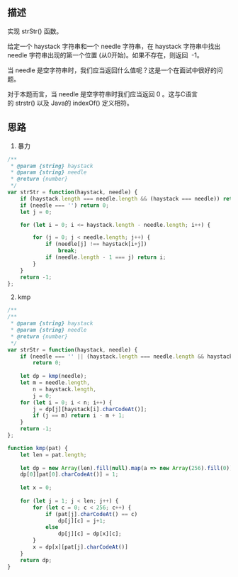 ## 描述
实现 strStr() 函数。

给定一个 haystack 字符串和一个 needle 字符串，在 haystack 字符串中找出 needle 字符串出现的第一个位置 (从0开始)。如果不存在，则返回  -1。

当 needle 是空字符串时，我们应当返回什么值呢？这是一个在面试中很好的问题。

对于本题而言，当 needle 是空字符串时我们应当返回 0 。这与C语言的 strstr() 以及 Java的 indexOf() 定义相符。

[](https://leetcode-cn.com/problems/implement-strstr/solution/kmp-suan-fa-xiang-jie-by-labuladong/)

## 思路
1. 暴力
```javascript
/**
 * @param {string} haystack
 * @param {string} needle
 * @return {number}
 */
var strStr = function(haystack, needle) {
    if (haystack.length === needle.length && (haystack === needle)) return 0;
    if (needle === '') return 0;
    let j = 0;

    for (let i = 0; i <= haystack.length - needle.length; i++) {

        for (j = 0; j < needle.length; j++) {
            if (needle[j] !== haystack[i+j])
                break;
            if (needle.length - 1 === j) return i;
        }   
    }
    return -1;
};
```

2. kmp
```javascript
/**
/**
 * @param {string} haystack
 * @param {string} needle
 * @return {number}
 */
var strStr = function(haystack, needle) {
    if (needle === '' || (haystack.length === needle.length && haystack === needle))
        return 0;
    
	let dp = kmp(needle);
    let m = needle.length,
		n = haystack.length,
		j = 0;
	for (let i = 0; i < n; i++) {
		j = dp[j][haystack[i].charCodeAt()];
		if (j == m) return i - m + 1;
	}
	return -1;
};

function kmp(pat) {
	let len = pat.length;
	
	let dp = new Array(len).fill(null).map(a => new Array(256).fill(0));
	dp[0][pat[0].charCodeAt()] = 1;
	
	let x = 0;
	
	for (let j = 1; j < len; j++) {
		for (let c = 0; c < 256; c++) {
			if (pat[j].charCodeAt() == c) 
				dp[j][c] = j+1;
			else 
				dp[j][c] = dp[x][c];
		}
		x = dp[x][pat[j].charCodeAt()]
	}
	return dp;
}
```